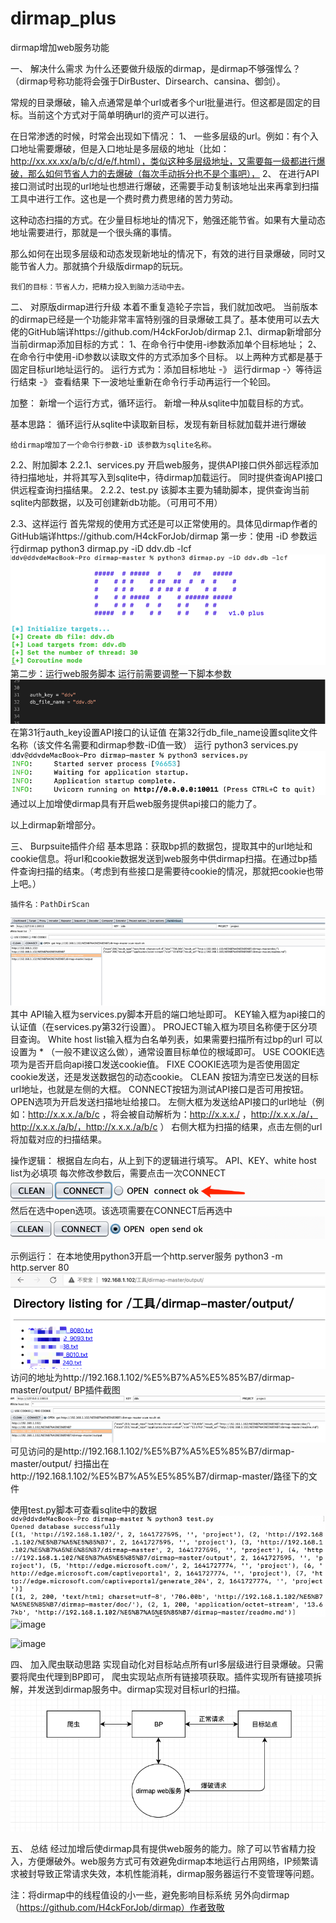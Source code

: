 # dirmap_plus
dirmap增加web服务功能


一、	解决什么需求
为什么还要做升级版的dirmap，是dirmap不够强悍么？（dirmap号称功能将会强于DirBuster、Dirsearch、cansina、御剑）。

常规的目录爆破，输入点通常是单个url或者多个url批量进行。但这都是固定的目标。当前这个方式对于简单明确url的资产可以进行。

在日常渗透的时候，时常会出现如下情况：
1、	一些多层级的url。例如：有个入口地址需要爆破，但是入口地址是多层级的地址（比如：http://xx.xx.xx/a/b/c/d/e/f.html），类似这种多层级地址，又需要每一级都进行爆破，那么如何节省人力的去爆破（每次手动拆分也不是个事吧），
2、	在进行API接口测试时出现的url地址也想进行爆破，还需要手动复制该地址出来再拿到扫描工具中进行工作。这也是一个费时费力费思绪的苦力劳动。

这种动态扫描的方式。在少量目标地址的情况下，勉强还能节省。如果有大量动态地址需要进行，那就是一个很头痛的事情。

那么如何在出现多层级和动态发现新地址的情况下，有效的进行目录爆破，同时又能节省人力。那就搞个升级版dirmap的玩玩。

	我们的目标：节省人力，把精力投入到脑力活动中去。

二、	对原版dirmap进行升级
本着不重复造轮子宗旨，我们就加改吧。
当前版本的dirmap已经是一个功能非常丰富特别强的目录爆破工具了。基本使用可以去大佬的GitHub端详https://github.com/H4ckForJob/dirmap
2.1、dirmap新增部分
	当前dirmap添加目标的方式：
1、在命令行中使用-i参数添加单个目标地址；
2、在命令行中使用-iD参数以读取文件的方式添加多个目标。
以上两种方式都是基于固定目标url地址运行的。
运行方式为：添加目标地址 -》 运行dirmap -〉等待运行结束 -》 查看结果
下一波地址重新在命令行手动再运行一个轮回。

加整：
新增一个运行方式，循环运行。
新增一种从sqlite中加载目标的方式。

基本思路：
	循环运行从sqlite中读取新目标，发现有新目标就加载并进行爆破
	
	给dirmap增加了一个命令行参数-iD 该参数为sqlite名称。

2.2、附加脚本
	2.2.1、services.py
		开启web服务，提供API接口供外部远程添加待扫描地址，并将其写入到sqlite中，待dirmap加载运行。
		同时提供查询API接口供远程查询扫描结果。
	2.2.2、test.py
		该脚本主要为辅助脚本，提供查询当前sqlite内部数据，以及可创建新db功能。（可用可不用）

2.3、这样运行
	首先常规的使用方式还是可以正常使用的。具体见dirmap作者的GitHub端详https://github.com/H4ckForJob/dirmap
	第一步：使用 -iD 参数运行dirmap
		python3 dirmap.py -iD ddv.db -lcf
![image](img/1.png)
第二步：运行web服务脚本
运行前需要调整一下脚本参数
![image](img/2.png)
在第31行auth_key设置API接口的认证值
在第32行db_file_name设置sqlite文件名称（该文件名需要和dirmap参数-iD值一致）
	运行	python3 services.py
![image](img/3.png)
通过以上加增使dirmap具有开启web服务提供api接口的能力了。

以上dirmap新增部分。

三、	Burpsuite插件介绍
基本思路：获取bp抓的数据包，提取其中的url地址和cookie信息。将url和cookie数据发送到web服务中供dirmap扫描。在通过bp插件查询扫描的结束。（考虑到有些接口是需要待cookie的情况，那就把cookie也带上吧。）
	
	插件名：PathDirScan
![image](img/4.png)
其中
API输入框为services.py脚本开启的端口地址即可。
KEY输入框为api接口的认证值（在services.py第32行设置）。
PROJECT输入框为项目名称便于区分项目查询。
White host list输入框为白名单列表，如果需要扫描所有过bp的url 可以设置为 * （一般不建议这么做），通常设置目标单位的根域即可。
USE COOKIE选项为是否开启向api接口发送cookie值。
FIXE COOKIE选项为是否使用固定cookie发送，还是发送数据包的动态cookie。
CLEAN 按钮为清空已发送的目标url地址，也就是左侧的大框。
CONNECT按钮为测试API接口是否可用按钮。
OPEN选项为开启发送扫描地址给接口。
左侧大框为发送给API接口的url地址（例如：http://x.x.x./a/b/c ，将会被自动解析为：http://x.x.x./ ，http://x.x.x./a/，http://x.x.x./a/b/，http://x.x.x./a/b/c ）
右侧大框为扫描的结果，点击左侧的url将加载对应的扫描结果。

操作逻辑：
根据自左向右，从上到下的逻辑进行填写。
API、KEY、white host list为必填项
每次修改参数后，需要点击一次CONNECT
![image](img/5.png)
然后在选中open选项。该选项需要在CONNECT后再选中
![image](img/6.png)

示例运行：
	在本地使用python3开启一个http.server服务
python3 -m http.server 80
![image](img/7.png)
访问的地址为http://192.168.1.102/%E5%B7%A5%E5%85%B7/dirmap-master/output/
BP插件截图
![image](img/8.png)
可见访问的是http://192.168.1.102/%E5%B7%A5%E5%85%B7/dirmap-master/output/
扫描出在http://192.168.1.102/%E5%B7%A5%E5%85%B7/dirmap-master/路径下的文件

使用test.py脚本可查看sqlite中的数据
![image](img/9.png)
![image](https://user-images.githubusercontent.com/97394404/148688885-c7153b46-fb3d-4d33-b7b2-27c54ef60f26.png)

![image](https://user-images.githubusercontent.com/97394404/148688867-4b49ad2f-19f6-413c-a6c7-60b2b2ce1401.png)


四、	加入爬虫联动思路
实现自动化对目标站点所有url多层级进行目录爆破。只需要将爬虫代理到BP即可，
爬虫实现站点所有链接项获取。插件实现所有链接项拆解，并发送到dirmap服务中。dirmap实现对目标url的扫描。
![image](img/10.png)


五、	总结
经过加增后使dirmap具有提供web服务的能力。除了可以节省精力投入，方便爆破外。web服务方式可有效避免dirmap本地运行占用网络，IP频繁请求被封导致正常请求失效，本机性能消耗，dirmap服务器运行不变管理等问题。



注：将dirmap中的线程值设的小一些，避免影响目标系统
另外向dirmap（https://github.com/H4ckForJob/dirmap）作者致敬

